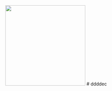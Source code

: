 <img src="https://cdn.discordapp.com/attachments/1086594253750284329/1086599066504417280/ppwlts.png" height="250px" />
# ddddec
